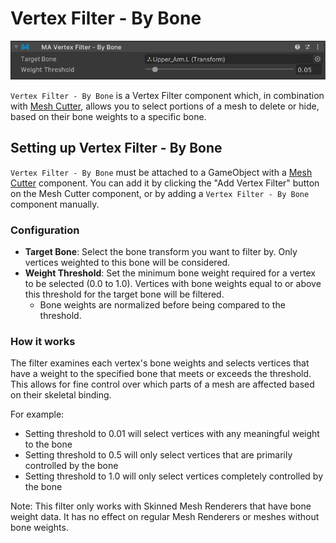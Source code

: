 # Vertex Filter - By Bone

![Vertex Filter - By Bone](by-bone.png)

`Vertex Filter - By Bone` is a Vertex Filter component which, in combination with [Mesh Cutter](./), allows you to
select portions of a mesh to delete or hide, based on their bone weights to a specific bone.

## Setting up Vertex Filter - By Bone

`Vertex Filter - By Bone` must be attached to a GameObject with a [Mesh Cutter](./) component. You can add it by clicking the "Add Vertex Filter" button on the Mesh Cutter component, or by adding a `Vertex Filter - By Bone` component manually.

### Configuration

- **Target Bone**: Select the bone transform you want to filter by. Only vertices weighted to this bone will be considered.
- **Weight Threshold**: Set the minimum bone weight required for a vertex to be selected (0.0 to 1.0). Vertices with bone weights equal to or above this threshold for the target bone will be filtered.
    - Bone weights are normalized before being compared to the threshold.

### How it works

The filter examines each vertex's bone weights and selects vertices that have a weight to the specified bone that meets or exceeds the threshold. This allows for fine control over which parts of a mesh are affected based on their skeletal binding.

For example:
- Setting threshold to 0.01 will select vertices with any meaningful weight to the bone
- Setting threshold to 0.5 will only select vertices that are primarily controlled by the bone
- Setting threshold to 1.0 will only select vertices completely controlled by the bone

Note: This filter only works with Skinned Mesh Renderers that have bone weight data. It has no effect on regular Mesh Renderers or meshes without bone weights.